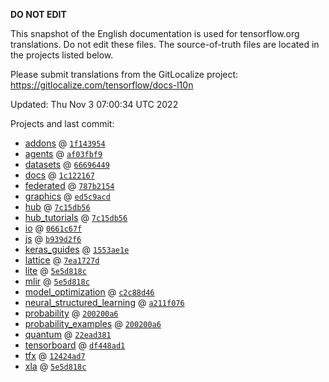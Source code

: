 __DO NOT EDIT__

This snapshot of the English documentation is used for tensorflow.org
translations. Do not edit these files. The source-of-truth files are located in
the projects listed below.

Please submit translations from the GitLocalize project: https://gitlocalize.com/tensorflow/docs-l10n

Updated: Thu Nov  3 07:00:34 UTC 2022

Projects and last commit:

- [addons](https://github.com/tensorflow/addons/tree/master/docs) @ <a href='https://github.com/tensorflow/addons/commit/1f14395415deb3e2dc94da6528ba461ea50c3bfb'><code>1f143954</code></a>
- [agents](https://github.com/tensorflow/agents/tree/master/docs) @ <a href='https://github.com/tensorflow/agents/commit/af03fbf90aa664f1fd5b72ff7445a782ae2a9edd'><code>af03fbf9</code></a>
- [datasets](https://github.com/tensorflow/datasets/tree/master/docs) @ <a href='https://github.com/tensorflow/datasets/commit/66696449a3ef5c0bee5319ccc7446bf8142c4529'><code>66696449</code></a>
- [docs](https://github.com/tensorflow/docs/tree/master/site/en) @ <a href='https://github.com/tensorflow/docs/commit/1c122167a3128fde458dd684a9a4e5914aef1734'><code>1c122167</code></a>
- [federated](https://github.com/tensorflow/federated/tree/main/docs) @ <a href='https://github.com/tensorflow/federated/commit/787b2154dbf93c5511903fb679ae03149f0c2c67'><code>787b2154</code></a>
- [graphics](https://github.com/tensorflow/graphics/tree/master/tensorflow_graphics/g3doc) @ <a href='https://github.com/tensorflow/graphics/commit/ed5c9acd2e7b8d44bb23cc0120acea74fdbb77ea'><code>ed5c9acd</code></a>
- [hub](https://github.com/tensorflow/hub/tree/master/docs) @ <a href='https://github.com/tensorflow/hub/commit/7c15db56e1e8ff5c88a0583051fd4b579c7e81db'><code>7c15db56</code></a>
- [hub_tutorials](https://github.com/tensorflow/hub/tree/master/examples/colab) @ <a href='https://github.com/tensorflow/hub/commit/7c15db56e1e8ff5c88a0583051fd4b579c7e81db'><code>7c15db56</code></a>
- [io](https://github.com/tensorflow/io/tree/master/docs) @ <a href='https://github.com/tensorflow/io/commit/0661c67f8e7f9e33aca9179afbadee71dd48171c'><code>0661c67f</code></a>
- [js](https://github.com/tensorflow/tfjs-website/tree/master/docs) @ <a href='https://github.com/tensorflow/tfjs-website/commit/b939d2f6c45c0eba6a2786351dc531dad57f8d51'><code>b939d2f6</code></a>
- [keras_guides](https://github.com/tensorflow/docs/tree/snapshot-keras/site/en/guide/keras) @ <a href='https://github.com/tensorflow/docs/commit/1553ae1e4a149be71703e2ee60173b3d1e0e8c00'><code>1553ae1e</code></a>
- [lattice](https://github.com/tensorflow/lattice/tree/master/docs) @ <a href='https://github.com/tensorflow/lattice/commit/7ea1727de1e0309eb324296bc445e0bf5c5c6d74'><code>7ea1727d</code></a>
- [lite](https://github.com/tensorflow/tensorflow/tree/master/tensorflow/lite/g3doc) @ <a href='https://github.com/tensorflow/tensorflow/commit/5e5d818c2a398c813689a948d1123d52730871d2'><code>5e5d818c</code></a>
- [mlir](https://github.com/tensorflow/tensorflow/tree/master/tensorflow/compiler/mlir/g3doc) @ <a href='https://github.com/tensorflow/tensorflow/commit/5e5d818c2a398c813689a948d1123d52730871d2'><code>5e5d818c</code></a>
- [model_optimization](https://github.com/tensorflow/model-optimization/tree/master/tensorflow_model_optimization/g3doc) @ <a href='https://github.com/tensorflow/model-optimization/commit/c2c88d46525ad1b6330593701dfe2fe4b52ba5f3'><code>c2c88d46</code></a>
- [neural_structured_learning](https://github.com/tensorflow/neural-structured-learning/tree/master/g3doc) @ <a href='https://github.com/tensorflow/neural-structured-learning/commit/a211f0762c3b71112b275cd05ff6d579f5316891'><code>a211f076</code></a>
- [probability](https://github.com/tensorflow/probability/tree/main/tensorflow_probability/g3doc) @ <a href='https://github.com/tensorflow/probability/commit/200200a6881001d79b9f315c36a56966d6334019'><code>200200a6</code></a>
- [probability_examples](https://github.com/tensorflow/probability/tree/main/tensorflow_probability/examples/jupyter_notebooks) @ <a href='https://github.com/tensorflow/probability/commit/200200a6881001d79b9f315c36a56966d6334019'><code>200200a6</code></a>
- [quantum](https://github.com/tensorflow/quantum/tree/master/docs) @ <a href='https://github.com/tensorflow/quantum/commit/22ead381acb6446d11b4be17e03d8a57fe59a429'><code>22ead381</code></a>
- [tensorboard](https://github.com/tensorflow/tensorboard/tree/master/docs) @ <a href='https://github.com/tensorflow/tensorboard/commit/df448ad1200768e0ed9241038a6c9a969bc37109'><code>df448ad1</code></a>
- [tfx](https://github.com/tensorflow/tfx/tree/master/docs) @ <a href='https://github.com/tensorflow/tfx/commit/12424ad7fc79260a3b7a5367b416f0b37a1062f6'><code>12424ad7</code></a>
- [xla](https://github.com/tensorflow/tensorflow/tree/master/tensorflow/compiler/xla/g3doc) @ <a href='https://github.com/tensorflow/tensorflow/commit/5e5d818c2a398c813689a948d1123d52730871d2'><code>5e5d818c</code></a>

